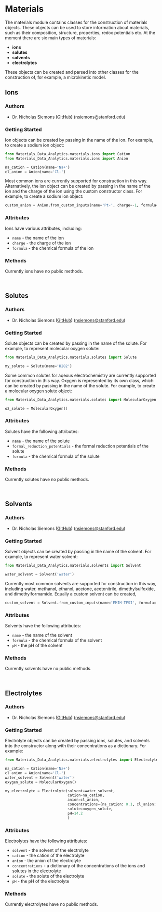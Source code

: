 # Materials

The materials module contains classes for the construction of materials objects. These objects can be used to store information about materials, such as their composition, structure, properties, redox potentials etc. At the moment there are six main types of materials:

- **ions**
- **solutes**
- **solvents**
- **electrolytes**

These objects can be created and parsed into other classes for the construction of, for example, a microkinetic model. 

## Ions

### Authors

 - Dr. Nicholas Siemons ([GitHub](https://github.com/nicholas9182)) (nsiemons@stanford.edu)

### Getting Started

Ion objects can be created by passing in the name of the ion. For example, to create a sodium ion object:

```python
from Materials_Data_Analytics.materials.ions import Cation
from Materials_Data_Analytics.materials.ions import Anion

na_cation = Cation(name='Na+')
cl_anion = Anion(name='Cl-')
```

Most common ions are currently supported for construction in this way. Alternatively, the ion object can be created by passing in the name of the ion and the charge of the ion using the custom constructor class. For example, to create a sodium ion object:

```python
custom_anion = Anion.from_custom_inputs(name='Pt-', charge=-1, formula='Pt')
```

### Attributes
Ions have various attributes, including:
 - ```name``` - the name of the ion
 - ```charge``` - the charge of the ion
 - ```formula``` - the chemical formula of the ion

### Methods
Currently ions have no public methods. 

<br>

## Solutes

### Authors

 - Dr. Nicholas Siemons ([GitHub](https://github.com/nicholas9182)) (nsiemons@stanford.edu)

### Getting Started

Solute objects can be created by passing in the name of the solute. For example, to represent molecular oxygen solute:

```python
from Materials_Data_Analytics.materials.solutes import Solute

my_solute = Solute(name='H2O2')
```

Some common solutes for aqeous electrochemistry are currently supported for construction in this way. Oxygen is represented by its own class, which can be created by passing in the name of the solute. For example, to create a molecular oxygen solute object:

```python
from Materials_Data_Analytics.materials.solutes import MolecularOxygen

o2_solute = MolecularOxygen()
```

### Attributes
Solutes have the following attributes:
 - ```name``` - the name of the solute
 - ```formal_reduction_potentials``` - the formal reduction potentials of the solute
 - ```formula``` - the chemical formula of the solute

### Methods
Currently solutes have no public methods.

<br>

## Solvents

### Authors

 - Dr. Nicholas Siemons ([GitHub](https://github.com/nicholas9182)) (nsiemons@stanford.edu)

### Getting Started

Solvent objects can be created by passing in the name of the solvent. For example, to represent water solvent:

```python
from Materials_Data_Analytics.materials.solvents import Solvent

water_solvent = Solvent('water')
```

Currently most common solvents are supported for construction in this way, including water, methanol, ethanol, acetone, acetonitrile, dimethylsulfoxide, and dimethylformamide. Equally a custom solvent can be created, 

```python
custom_solvent = Solvent.from_custom_inputs(name='EMIM-TFSI', formula='C8H15F6N2O4S2', pH=6)
```

### Attributes
Solvents have the following attributes:
 - ```name``` - the name of the solvent
 - ```formula``` - the chemical formula of the solvent
 - ```pH``` - the pH of the solvent

### Methods
Currently solvents have no public methods.

<br>

## Electrolytes

### Authors

 - Dr. Nicholas Siemons ([GitHub](https://github.com/nicholas9182)) (nsiemons@stanford.edu)

### Getting Started

Electrolyte objects can be created by passing ions, solutes, and solvents into the constructor along with their concentrations as a dictionary. For example:

```python
from Materials_Data_Analytics.materials.electrolytes import Electrolyte

na_cation = Cation(name='Na+')
cl_anion = Anion(name='Cl-')
water_solvent = Solvent('water')
oxygen_solute = MolecularOxygen()

my_electrolyte = Electrolyte(solvent=water_solvent, 
                             cation=na_cation, 
                             anion=cl_anion, 
                             concentrations={na_cation: 0.1, cl_anion: 0.1, oxygen_solute: 0.0008}, 
                             solute=oxygen_solute, 
                             pH=14.2
                             )

```

### Attributes

Electrolytes have the following attributes:
 - ```solvent``` - the solvent of the electrolyte
 - ```cation``` - the cation of the electrolyte
 - ```anion``` - the anion of the electrolyte
 - ```concentrations``` - a dictionary of the concentrations of the ions and solutes in the electrolyte
 - ```solute``` - the solute of the electrolyte
 - ```pH``` - the pH of the electrolyte

### Methods

Currently electrolytes have no public methods.

